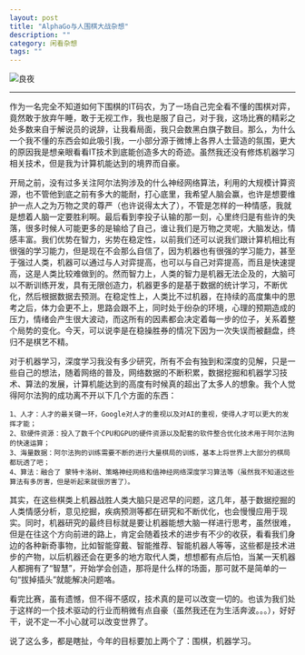 ```yaml
---
layout: post
title: "AlphaGo与人围棋大战杂想"
description: ""
category: 闲看杂想
tags: ""
---
```

![良夜](http://oldmo.github.io/images/2016/0310/brain.jpg)
***  

作为一名完全不知道如何下围棋的IT码农，为了一场自己完全看不懂的围棋对弈，竟然敢于放弃午睡，敢于无视工作，我也是服了自己，对于我，这场比赛的精彩之处多数来自于解说员的说辞，让我看局面，我只会数黑白旗子数目。那么，为什么一个我不懂的东西会如此吸引我，一小部分源于微博上各界人士营造的氛围，更大的原因我是想亲眼看看IT技术到底能创造多大的奇迹。虽然我还没有修炼机器学习相关技术，但是我为计算机能达到的境界而自豪。  

 
开局之前，没有过多关注阿尔法狗涉及的什么神经网络算法，利用的大规模计算资源，也不管他到底之前有多大的能耐，打心底里，我希望人脑会赢，也许是想要维护一点人之为万物之灵的尊严（也许说得太大了），不管是怎样的一种情感，我就是想着人脑一定要胜利啊。最后看到李投子认输的那一刻，心里终归是有些许的失落，很多时候人可能更多的是输给了自己，谁让我们是万物之灵呢，大脑发达，情感丰富。我们优势在智力，劣势在稳定性，以前我们还可以说我们跟计算机相比有很强的学习能力，但是现在不会那么自信了，因为机器也有很强的学习能力，甚至于强过人类，机器可以通过与人对弈提高，也可以与自己对弈提高，而且是快速提高，这是人类比较难做到的。然而智力上，人类的智力是机器无法企及的，大脑可以不断训练开发，具有无限创造力，机器更多的是基于数据的统计学习，不断优化，然后根据数据去预测。在稳定性上，人类比不过机器，在持续的高度集中的思考之后，体力会更不上，思路会跟不上，同时处于纷杂的环境，心理的预期造成的压力，情绪会产生很大波动，而这所有的因素都会决定着每一步的位子，关系着整个局势的变化。今天，可以说李是在稳操胜券的情况下因为一次失误而被翻盘，终归不是棋艺不精。  

对于机器学习，深度学习我没有多少研究，所有不会有独到和深度的见解，只是一些自己的想法，随着网络的普及，网络数据的不断积累，数据挖掘和机器学习技术、算法的发展，计算机能达到的高度有时候真的超出了太多人的想象。我个人觉得阿尔法狗的成功离不开以下几个方面的东西： 
 
	1、人才：人才的最关键一环，Google对人才的重视以及对AI的重视，使得人才可以更大的发挥才能；  
	2、软硬件资源：投入了数千个CPU和GPU的硬件资源以及配套的软件整合优化技术用于阿尔法狗的快速运算；  
	3、海量数据：阿尔法狗的训练需要不断的进行大量棋局的训练，基本上将世界上大部分的棋局都玩透了吧；  
	4、算法：融合了 蒙特卡洛树、策略神经网络和值神经网络深度学习算法等（虽然我不知道这些算法有多厉害，但是听起来就很厉害了）。  


其实，在这些棋类上机器战胜人类大脑只是迟早的问题，这几年，基于数据挖掘的人类情感分析，意见挖掘，疾病预测等都在研究和不断优化，也会慢慢应用于现实。同时，机器研究的最终目标就是要让机器能想大脑一样进行思考，虽然很难，但是在往这个方向前进的路上，肯定会随着技术的进步有不少的收获，看看我们身边的各种新奇事物，比如智能穿戴、智能推荐、智能机器人等等，这些都是技术进步的产物，以后机器还会在更多的地方取代人类，想想都有点后怕，当某一天机器人都拥有了“智慧”，开始学会创造，那将是什么样的场面，那可就不是简单的一句“拔掉插头”就能解决问题咯。

看完比赛，虽有遗憾，但不得不感叹，技术真的是可以改变一切的。也该为我们处于这样的一个技术驱动的行业而稍微有点自豪（虽然我还在为生活奔波。。。），好好干，说不定一不小心就可以改变世界了。

说了这么多，都是瞎扯，今年的目标要加上两个了：围棋，机器学习。
